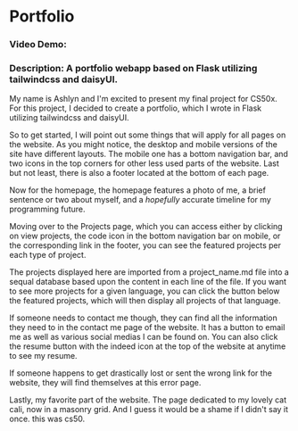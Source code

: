 # Portfolio
### Video Demo:  <URL HERE>
### Description: A portfolio webapp based on Flask utilizing tailwindcss and daisyUI.



My name is Ashlyn and I'm excited to present my final project for CS50x.  For this project, I decided to create a portfolio, which I wrote in Flask utilizing tailwindcss and daisyUI.

So to get started, I will point out some things that will apply for all pages on the website. As you might notice, the desktop and mobile versions of the site have different layouts. The mobile one has a bottom navigation bar, and two icons in the top corners for other less used parts of the website. Last but not least, there is also a footer located at the bottom of each page.

Now for the homepage, the homepage features a photo of me, a brief sentence or two about myself, and a *hopefully* accurate timeline for my programming future. 

Moving over to the Projects page, which you can access either by clicking on view projects, the code icon in the bottom navigation bar on mobile, or the corresponding link in the footer, you can see the featured projects per each type of project. 

The projects displayed here are imported from a project_name.md file into a sequal database based upon the content in each line of the file. If you want to see more projects for a given language, you can click the button below the featured projects, which will then display all projects of that language.

If someone needs to contact me though, they can find all the information they need to in the contact me page of the website. It has a button to email me as well as various social medias I can be found on. You can also click the resume button with the indeed icon at the top of the website at anytime to see my resume.

If someone happens to get drastically lost or sent the wrong link for the website, they will find themselves at this error page.

Lastly, my favorite part of the website. The page dedicated to my lovely cat cali, now in a masonry grid.
And I guess it would be a shame if I didn't say it once. this was cs50.